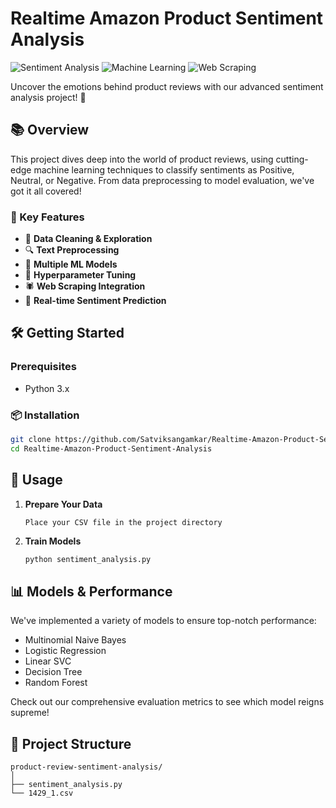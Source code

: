 #  Realtime Amazon Product Sentiment Analysis

![Sentiment Analysis](https://img.shields.io/badge/Sentiment-Analysis-blue?style=for-the-badge&logo=python)
![Machine Learning](https://img.shields.io/badge/Machine-Learning-green?style=for-the-badge&logo=scikit-learn)
![Web Scraping](https://img.shields.io/badge/Web-Scraping-orange?style=for-the-badge&logo=beautifulsoup)

Uncover the emotions behind product reviews with our advanced sentiment analysis project! 🚀

## 📚 Overview

This project dives deep into the world of product reviews, using cutting-edge machine learning techniques to classify sentiments as Positive, Neutral, or Negative. From data preprocessing to model evaluation, we've got it all covered!

### 🌟 Key Features

- 🧹 **Data Cleaning & Exploration**
- 🔍 **Text Preprocessing**
- 🧠 **Multiple ML Models**
- 🎯 **Hyperparameter Tuning**
- 🕷️ **Web Scraping Integration**
- 🔮 **Real-time Sentiment Prediction**

## 🛠️ Getting Started

### Prerequisites

- Python 3.x


### 📦 Installation

```bash
git clone https://github.com/Satviksangamkar/Realtime-Amazon-Product-Sentiment-Analysis.git
cd Realtime-Amazon-Product-Sentiment-Analysis
```

## 🚀 Usage

1. **Prepare Your Data**
   ```
   Place your CSV file in the project directory
   ```

2. **Train Models**
   ```bash
   python sentiment_analysis.py
   ```



## 📊 Models & Performance

We've implemented a variety of models to ensure top-notch performance:

- Multinomial Naive Bayes
- Logistic Regression
- Linear SVC
- Decision Tree
- Random Forest

Check out our comprehensive evaluation metrics to see which model reigns supreme!

## 📁 Project Structure

```
product-review-sentiment-analysis/
│
├── sentiment_analysis.py
└── 1429_1.csv
    
```
